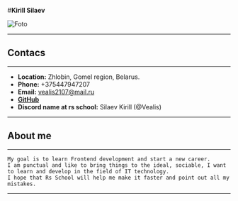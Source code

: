#**Kirill Silaev**

![Foto](https://sun9-16.userapi.com/impg/2M8mBIHYKTwkWyp-9QbbsbY2OKdpl01-l_jl3g/TN8EePpAIUA.jpg?size=1600x1068&quality=95&sign=922871b67b09b0c46419ec43e3949b0d&type=album)

---

## Contacs

---

- **Location:** Zhlobin, Gomel region, Belarus.
- **Phone:** +375447947207
- **Email:** vealis2107@mail.ru
- **[GitHub](https://github.com/Vealis)**
- **Discord name at rs school:** Silaev Kirill (@Vealis)

---

## About me

---

    My goal is to learn Frontend development and start a new career.
    I am punctual and like to bring things to the ideal, sociable, I want to learn and develop in the field of IT technology.
    I hope that Rs School will help me make it faster and point out all my mistakes.

---
